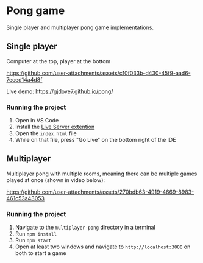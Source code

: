 # Pong game

Single player and multiplayer pong game implementations.

## Single player

Computer at the top, player at the bottom

https://github.com/user-attachments/assets/c10f033b-d430-45f9-aad6-7eced14a4d8f

Live demo: https://gjdove7.github.io/pong/

### Running the project
1. Open in VS Code
2. Install the [Live Server extention](https://marketplace.visualstudio.com/items?itemName=ritwickdey.LiveServer)
3. Open the `index.html` file
4. While on that file, press "Go Live" on the bottom right of the IDE

## Multiplayer

Multiplayer pong with multiple rooms, meaning there can be multiple games played at once (shown in video below):

https://github.com/user-attachments/assets/270bdb63-4919-4669-8983-461c53a43053

### Running the project
1. Navigate to the `multiplayer-pong` directory in a terminal
2. Run `npm install`
2. Run `npm start`
3. Open at least two windows and navigate to `http://localhost:3000` on both to start a game

